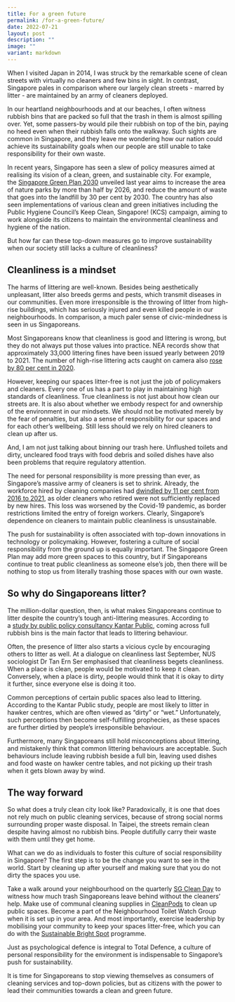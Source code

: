 ```yaml
---
title: For a green future
permalink: /for-a-green-future/
date: 2022-07-21
layout: post
description: ""
image: ""
variant: markdown
---
```

<p>When I visited Japan in 2014, I was struck by the remarkable scene of clean streets with virtually no cleaners and few bins in sight. In contrast, Singapore pales in comparison where our largely clean streets - marred by litter - are maintained by an army of cleaners deployed.</p>
<p>In our heartland neighbourhoods and at our beaches, I often witness rubbish bins that are packed so full that the trash in them is almost spilling over. Yet, some passers-by would pile their rubbish on top of the bin, paying no heed even when their rubbish falls onto the walkway. Such sights are common in Singapore, and they leave me wondering how our nation could achieve its sustainability goals when our people are still unable to take responsibility for their own waste.</p>
<p>In recent years, Singapore has seen a slew of policy measures aimed at realising its vision of a clean, green, and sustainable city. For example, the&nbsp;<a title="Singapore Green Plan 2030" data-sf-ec-="" href="https://www.greenplan.gov.sg/key-focus-areas/key-targets">Singapore Green Plan 2030</a>&nbsp;unveiled last year aims to increase the area of nature parks by more than half by 2026, and reduce the amount of waste that goes into the landfill by 30 per cent by 2030. The country has also seen implementations of various clean and green initiatives including the Public Hygiene Council’s Keep Clean, Singapore! (KCS) campaign, aiming to work alongside its citizens to maintain the environmental cleanliness and hygiene of the nation.</p>
<p>But how far can these top-down measures go to improve sustainability when our society still lacks a culture of cleanliness?</p>
<h2>Cleanliness is a mindset</h2>
<p>The harms of littering are well-known. Besides being aesthetically unpleasant, litter also breeds germs and pests, which transmit diseases in our communities. Even more irresponsible is the throwing of litter from high-rise buildings, which has seriously injured and even killed people in our neighbourhoods. In comparison, a much paler sense of civic-mindedness is seen in us Singaporeans.</p>
<p>Most Singaporeans know that cleanliness is good and littering is wrong, but they do not always put those values into practice. NEA records show that approximately 33,000 littering fines have been issued yearly between 2019 to 2021. The number of high-rise littering acts caught on camera also&nbsp;<a title="rose by 80 per cent in 2020" data-sf-ec-="" href="https://www.straitstimes.com/singapore/more-tickets-issued-in-2020-for-smoking-in-hdb-common-areas-high-rise-littering">rose by 80 per cent in 2020</a>.</p>
<p>However, keeping our spaces litter-free is not just the job of policymakers and cleaners. Every one of us has a part to play in maintaining high standards of cleanliness. True cleanliness is not just about how clean our streets are. It is also about whether we embody respect for and ownership of the environment in our mindsets. We should not be motivated merely by the fear of penalties, but also a sense of responsibility for our spaces and for each other’s wellbeing. Still less should we rely on hired cleaners to clean up after us.</p>
<p>And, I am not just talking about binning our trash here. Unflushed toilets and dirty, uncleared food trays with food debris and soiled dishes have also been problems that require regulatory attention.</p>
<p>The need for personal responsibility is more pressing than ever, as Singapore’s massive army of cleaners is set to shrink. Already, the workforce hired by cleaning companies had&nbsp;<a title="dwindled by 11 per cent from 2016 to 2021" data-sf-ec-="" href="https://www.channelnewsasia.com/singapore/singapore-cleaning-industry-pwm-young-people-jobs-1959021">dwindled by 11 per cent from 2016 to 2021</a>, as older cleaners who retired were not sufficiently replaced by new hires. This loss was worsened by the Covid-19 pandemic, as border restrictions limited the entry of foreign workers. Clearly, Singapore’s dependence on cleaners to maintain public cleanliness is unsustainable.</p>
<p>The push for sustainability is often associated with top-down innovations in technology or policymaking. However, fostering a culture of social responsibility from the ground up is equally important. The Singapore Green Plan may add more green spaces to this country, but if Singaporeans continue to treat public cleanliness as someone else’s job, then there will be nothing to stop us from literally trashing those spaces with our own waste.</p>
<h2>So why do Singaporeans litter?</h2>
<p>The million-dollar question, then, is what makes Singaporeans continue to litter despite the country’s tough anti-littering measures. According to a&nbsp;<a title="study by public policy consultancy Kantar Public" data-sf-ec-="" href="https://kantar.turtl.co/story/public-journal-04/page/9/6?utm_source=global%20web&amp;utm_medium=website&amp;utm_campaign=PUBLIC%2004&amp;utm_id=PUBLIC%20Journal%20">study by public policy consultancy Kantar Public</a>, coming across full rubbish bins is the main factor that leads to littering behaviour.</p>
<p>Often, the presence of litter also starts a vicious cycle by encouraging others to litter as well. At a dialogue on cleanliness last September, NUS sociologist Dr Tan Ern Ser emphasised that cleanliness begets cleanliness. When a place is clean, people would be motivated to keep it clean. Conversely, when a place is dirty, people would think that it is okay to dirty it further, since everyone else is doing it too.</p>
<p>Common perceptions of certain public spaces also lead to littering. According to the Kantar Public study, people are most likely to litter in hawker centres, which are often viewed as “dirty” or “wet.” Unfortunately, such perceptions then become self-fulfilling prophecies, as these spaces are further dirtied by people’s irresponsible behaviour.</p>
<p>Furthermore, many Singaporeans still hold misconceptions about littering, and mistakenly think that common littering behaviours are acceptable. Such behaviours include leaving rubbish beside a full bin, leaving used dishes and food waste on hawker centre tables, and not picking up their trash when it gets blown away by wind.</p>
<h2>The way forward</h2>
<p>So what does a truly clean city look like? Paradoxically, it is one that does not rely much on public cleaning services, because of strong social norms surrounding proper waste disposal. In Taipei, the streets remain clean despite having almost no rubbish bins. People dutifully carry their waste with them until they get home.</p>
<p>What can we do as individuals to foster this culture of social responsibility in Singapore? The first step is to be the change you want to see in the world. Start by cleaning up after yourself and making sure that you do not dirty the spaces you use.</p>
<p>Take a walk around your neighbourhood on the quarterly&nbsp;<a title="SG Clean Day" href="/initiatives/sgcleanday">SG Clean Day</a>&nbsp;to witness how much trash Singaporeans leave behind without the cleaners’ help. Make use of communal cleaning supplies in&nbsp;<a title="CleanPods" href="/resources/cleanpod">CleanPods</a>&nbsp;to clean up public spaces. Become a part of the Neighbourhood Toilet Watch Group when it is set up in your area. And most importantly, exercise leadership by mobilising your community to keep your spaces litter-free, which you can do with the&nbsp;<a title="Sustainable Bright Spot" href="/initiatives/sustainable-bright-spot">Sustainable Bright Spot</a>&nbsp;programme.</p>
<p>Just as psychological defence is integral to Total Defence, a culture of personal responsibility for the environment is indispensable to Singapore’s push for sustainability.</p>
<p>It is time for Singaporeans to stop viewing themselves as consumers of cleaning services and top-down policies, but as citizens with the power to lead their communities towards a clean and green future.</p>
